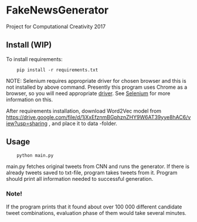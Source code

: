 # FakeNewsGenerator
Project for Computational Creativity 2017

## Install (WIP)

To install requirements:

		pip install -r requirements.txt

NOTE: Selenium requires appropriate driver for chosen browser and this is not installed by above command.
Presently this program uses Chrome as a browser, so you will need appropriate [driver](https://sites.google.com/a/chromium.org/chromedriver/downloads). See [Selenium](https://pypi.python.org/pypi/selenium/3.8.0) for more information on this.

After requirements installation, download Word2Vec model from https://drive.google.com/file/d/1jXxEfznmBGphznZHY9W6AT39yye8hAC6/view?usp=sharing , and place it to data -folder. 

## Usage 


		python main.py

main.py fetches original tweets from CNN and runs the generator. If there is already tweets saved to txt-file, program takes tweets from it. Program should print all information needed to successful generation.

### Note! 
If the program prints that it found about over 100 000 different candidate tweet combinations, evaluation phase of them would take several minutes. 

